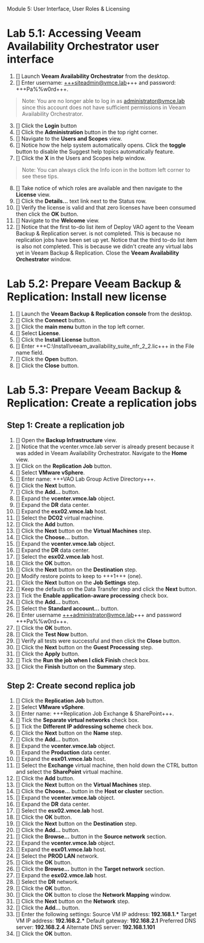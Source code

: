 Module 5: User Interface, User Roles & Licensing

# Lab 5.1: Accessing Veeam Availability Orchestrator user interface

1. [] Launch **Veeam Availability Orchestrator** from the desktop.
2. [] Enter username: +++siteadmin@vmce.lab+++ and password: +++Pa%%w0rd+++.
>Note: You are no longer able to log in as administrator@vmce.lab since this account does not have sufficient permissions in Veeam Availability Orchestrator.
3. [] Click the **Login** button
4. [] Click the **Administration** button in the top right corner.
5. [] Navigate to the **Users and Scopes** view.
6. [] Notice how the help system automatically opens. Click the **toggle** button to disable the Suggest help topics automatically feature.
7. [] Click the **X** in the Users and Scopes help window.
> Note: You can always click the Info icon in the bottom left corner to see these tips.
8. [] Take notice of which roles are available and then navigate to the **License** view.
9. [] Click the **Details...** text link next to the Status row.
10. [] Verify the license is valid and that zero licenses have been consumed then click the **OK** button.
11. [] Navigate to the **Welcome** view.
12. [] Notice that the first to-do list item of Deploy VAO agent to the Veeam Backup & Replication server. is not completed. This is because no replication jobs have been set up yet. Notice that the third to-do list item is also not completed. This is because we didn't create any virtual labs yet in Veeam Backup & Replication. Close the **Veeam Availability Orchestrator** window.

# Lab 5.2: Prepare Veeam Backup & Replication: Install new license

1. [] Launch the **Veeam Backup & Replication console** from the desktop.
2. [] Click the **Connect** button.
3. [] Click the **main menu** button in the top left corner.
4. [] Select **License**.
5. [] Click the **Install License** button.
6. [] Enter +++C:\Install\veeam_availability_suite_nfr_2_2.lic+++ in the File name field.
7. [] Click the **Open** button.
8. [] Click the **Close** button.

# Lab 5.3: Prepare Veeam Backup & Replication: Create a replication jobs

## Step 1: Create a replication job

1. [] Open the **Backup Infrastructure** view.
2. [] Notice that the vcenter.vmce.lab server is already present because it was added in Veeam Availability Orchestrator. Navigate to the **Home** view.
3. [] Click on the **Replication Job** button.
4. [] Select **VMware vSphere**.
5. [] Enter name: +++VAO Lab Group Active Directory+++.
6. [] Click the **Next** button.
7. [] Click the **Add...** button.
8. [] Expand the **vcenter.vmce.lab** object.
9. [] Expand the **DR** data center.
10. [] Expand the **esx02.vmce.lab** host.
11. [] Select the **DC02** virtual machine.
12. [] Click the **Add** button.
13. [] Click the **Next** button on the **Virtual Machines** step.
14. [] Click the **Choose...** button.
15. [] Expand the **vcenter.vmce.lab** object.
16. [] Expand the **DR** data center.
17. [] Select the **esx02.vmce.lab** host.
18. [] Click the **OK** button.
19. [] Click the **Next** button on the **Destination** step.
20. [] Modify restore points to keep to +++1+++ (one).
21. [] Click the **Next** button on the **Job Settings** step.
22. [] Keep the defaults on the Data Transfer step and click the **Next** button.
23. [] Tick the **Enable application-aware processing** check box.
24. [] Click the **Add...** button.
25. [] Select the **Standard account...** button.
26. [] Enter username +++administrator@vmce.lab+++ and password +++Pa%%w0rd+++.
27. [] Click the **OK** button.
28. [] Click the **Test Now** button.
29. [] Verify all tests were successful and then click the **Close** button.
30. [] Click the **Next** button on the **Guest Processing** step.
31. [] Click the **Apply** button.
32. [] Tick the **Run the job when I click Finish** check box.
33. [] Click the **Finish** button on the **Summary** step.

## Step 2: Create second replica job

1. [] Click the **Replication Job** button.
2. [] Select **VMware vSphere**.
3. [] Enter name: +++Replication Job Exchange & SharePoint+++.
4. [] Tick the **Separate virtual networks** check box.
5. [] Tick the **Different IP addressing scheme** check box.
6. [] Click the **Next** button on the **Name** step.
7. [] Click the **Add...** button.
8. [] Expand the **vcenter.vmce.lab** object.
9. [] Expand the **Production** data center.
10. [] Expand the **esx01.vmce.lab** host.
11. [] Select the **Exchange** virtual machine, then hold down the CTRL button and select the **SharePoint** virtual machine.
12. [] Click the **Add** button.
13. [] Click the **Next** button on the **Virtual Machines** step.
14. [] Click the **Choose...** button in the **Host or cluster** section.
15. [] Expand the **vcenter.vmce.lab** object.
16. [] Expand the **DR** data center.
17. [] Select the **esx02.vmce.lab** host.
18. [] Click the **OK** button.
19. [] Click the **Next** button on the **Destination** step.
20. [] Click the **Add...** button.
21. [] Click the **Browse...** button in the **Source network** section.
22. [] Expand the **vcenter.vmce.lab** object.
23. [] Expand the **esx01.vmce.lab** host.
24. [] Select the **PROD LAN** network.
25. [] Click the **OK** button.
26. [] Click the **Browse...** button in the **Target network** section.
27. [] Expand the **esx02.vmce.lab** host.
28. [] Select the **DR** network.
29. [] Click the **OK** button.
30. [] Click the **OK** button to close the **Network Mapping** window.
31. [] Click the **Next** button on the **Network** step.
32. [] Click the **Add...** button.
33. [] Enter the following settings:
Source VM IP address: **192.168.1.\***
Target VM IP address: **192.168.2.\***
Default gateway: **192.168.2.1**
Preferred DNS server: **192.168.2.4**
Alternate DNS server: **192.168.1.101**
34. [] Click the **OK** button.
